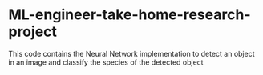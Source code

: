 # ML-engineer-take-home-research-project

This code contains the Neural Network implementation to detect an object in an image and classify the species of the detected object

